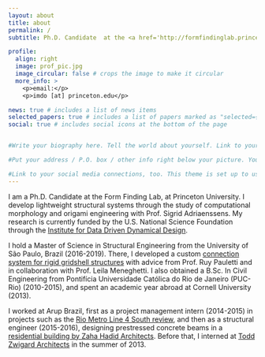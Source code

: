 ```yaml
---
layout: about
title: about
permalink: / 
subtitle: Ph.D. Candidate  at the <a href='http://formfindinglab.princeton.edu/'>Form Finding Lab</a> in Princeton University

profile:
  align: right
  image: prof_pic.jpg
  image_circular: false # crops the image to make it circular
  more_info: >
    <p>email:</p>
    <p>imdo [at] princeton.edu</p>

news: true # includes a list of news items
selected_papers: true # includes a list of papers marked as "selected={true}"
social: true # includes social icons at the bottom of the page


#Write your biography here. Tell the world about yourself. Link to your favorite [subreddit](http://reddit.com). You can put a picture in, too. The code is already in, just name your picture `prof_pic.jpg` and put it in the `img/` folder.

#Put your address / P.O. box / other info right below your picture. You can also disable any of these elements by editing `profile` property of the YAML header of your `_pages/about.md`. Edit `_bibliography/papers.bib` and Jekyll will render your [publications page](/al-folio/publications/) automatically.

#Link to your social media connections, too. This theme is set up to use [Font Awesome icons](https://fontawesome.com/) and [Academicons](https://jpswalsh.github.io/academicons/), like the ones below. Add your Facebook, Twitter, LinkedIn, Google Scholar, or just disable all of them.
---
```


I am a Ph.D. Candidate at the Form Finding Lab, at Princeton University. I develop lightweight structural systems through the study of computational morphology and origami engineering with Prof. Sigrid Adriaenssens. My research is currently funded by the U.S. National Science Foundation through the [Institute for Data Driven Dynamical Design](https://www.mines.edu/id4/).

I hold a Master of Science in Structural Engineering from the University of São Paulo, Brazil (2016-2019). There, I developed a custom [connection system for rigid gridshell structures](https://doi.org/10.1016/j.autcon.2019.102996) with advice from Prof. Ruy Pauletti and in collaboration with Prof. Leila Meneghetti. 
I also obtained a B.Sc. In Civil Engineering from Pontifícia Universidade Católica do Rio de Janeiro (PUC-Rio) (2010-2015), and spent an academic year abroad at Cornell University (2013). 

I worked at Arup Brazil, first as a project management intern (2014-2015) in projects such as the [Rio Metro Line 4 South review](https://www.arup.com/projects/rio-metro-line-4-south), and then as a structural engineer (2015-2016), designing prestressed concrete beams in a [residential building by Zaha Hadid Architects](https://www.arup.com/projects/casa-atlantica). Before that, I interned at [Todd Zwigard Architects](https://tzaia.com/dorf1.html) in the summer of 2013.